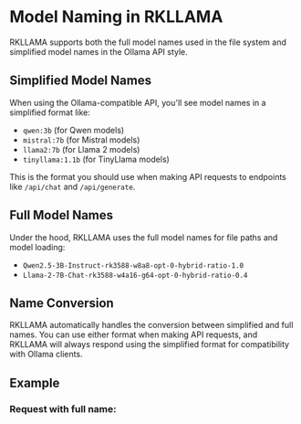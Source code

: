 # Model Naming in RKLLAMA

RKLLAMA supports both the full model names used in the file system and simplified model names in the Ollama API style.

## Simplified Model Names

When using the Ollama-compatible API, you'll see model names in a simplified format like:
- `qwen:3b` (for Qwen models)
- `mistral:7b` (for Mistral models)
- `llama2:7b` (for Llama 2 models)
- `tinyllama:1.1b` (for TinyLlama models)

This is the format you should use when making API requests to endpoints like `/api/chat` and `/api/generate`.

## Full Model Names

Under the hood, RKLLAMA uses the full model names for file paths and model loading:
- `Qwen2.5-3B-Instruct-rk3588-w8a8-opt-0-hybrid-ratio-1.0`
- `Llama-2-7B-Chat-rk3588-w4a16-g64-opt-0-hybrid-ratio-0.4`

## Name Conversion

RKLLAMA automatically handles the conversion between simplified and full names. You can use either format when making API requests, and RKLLAMA will always respond using the simplified format for compatibility with Ollama clients.

## Example

### Request with full name:
